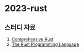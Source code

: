 # 2023-rust

## 스터디 자료

1. [Comprehensive Rust](https://google.github.io/comprehensive-rust/)
2. [The Rust Programming Language](https://doc.rust-lang.org/book/)

